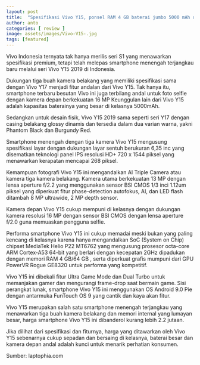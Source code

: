 ```yaml
---
layout: post
title:  "Spesifikasi Vivo Y15, ponsel RAM 4 GB baterai jumbo 5000 mAh dengan harga murah"
author: anto
categories: [ review ]
image: assets/images/Vivo-V15-.jpg
tags: [featured]
---
```


Vivo Indonesia ternyata tak hanya merilis seri S1 yang menawarkan spesifikasi premium, tetapi telah melepas smartphone menengah terjangkau baru melalui seri Vivo Y15 2019 di Indonesia.

Dukungan tiga buah kamera belakang yang memiliki spesifikasi sama dengan Vivo Y17 menjadi fitur andalan dari Vivo Y15. Tak hanya itu, smartphone terbaru besutan Vivo ini juga terbilang andal untuk foto selfie dengan kamera depan berkekuatan 16 MP Keunggulan lain dari Vivo Y15 adalah kapasitas baterainya yang besar di kelasnya 5000mAh.

Sedangkan untuk desain fisik, Vivo Y15 2019 sama seperti seri Y17 dengan casing belakang glossy dinamis dan tersedia dalam dua varian warna, yakni Phantom Black dan Burgundy Red.

Smartphone menengah dengan tiga kamera Vivo Y15 mengusung spesifikasi layar dengan dukungan layar sentuh berukuran 6,35 inc yang disematkan teknologi panel IPS resolusi HD+ 720 x 1544 piksel yang menawarkan kerapatan mencapai 268 piksel.

Kemampuan fotografi Vivo Y15 ini mengandalkan AI Triple Camera atau kamera tiga kamera belakang. Kamera utama berkekuatan 13 MP dengan lensa aperture f/2.2 yang menggunakan sensor BSI CMOS 1/3 inci 1.12um piksel yang diperkuat fitur phase-detection autofokus, AI, dan LED flash ditambah 8 MP ultrawide, 2 MP depth sensor.

Kamera depan Vivo Y15 cukup mempuni di kelasnya dengan dukungan kamera resolusi 16 MP dengan sensor BSI CMOS dengan lensa aperture f/2.0 guna memuaskan pengguna selfie.

Performa smartphone Vivo Y15 ini cukup memadai meski bukan yang paling kencang di kelasnya karena hanya mengandalkan SoC (System on Chip) chipset MediaTek Helio P22 MT6762 yang mengusung prosesor octa-core ARM Cortex-A53 64-bit yang berlari dengan kecepatan 2GHz dipadukan dengan memori RAM 4 GB/64 GB , serta diperkuat grafis mumpuni dari GPU PowerVR Rogue GE8320 untuk performa yang kompetitif.

Vivo Y15 ini dibekali fitur Ultra Game Mode dan Dual Turbo untuk memanjakan gamer dan mengurangi frame-drop saat bermain game. Sisi perangkat lunak, smartphone Vivo Y15 ini menggunakan OS Android 9.0 Pie dengan antarmuka FunTouch OS 9 yang cantik dan kaya akan fitur.

Vivo Y15 merupakan salah satu smartphone menengah terjangkau yang menawarkan tiga buah kamera belakang dan memori internal yang lumayan besar, harga smartphone Vivo Y15 ini dibanderol kurang lebih 2.2 jutaan.

Jika dilihat dari spesifikasi dan fiturnya, harga yang ditawarkan oleh Vivo Y15 sebenarnya cukup sepadan dan bersaing di kelasnya, baterai besar dan kamera depan andal adalah kunci untuk menarik perhatian konsumen.

Sumber: laptophia.com

